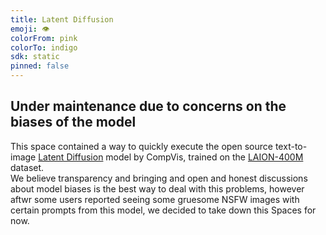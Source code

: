 ```yaml
---
title: Latent Diffusion
emoji: 👁
colorFrom: pink
colorTo: indigo
sdk: static
pinned: false
---
```

<div>
	<h2>Under maintenance due to concerns on the biases of the model</h2>
    <p class="lg:col-span-3">
		This space contained a way to quickly execute the open source text-to-image <a href="https://github.com/CompVis/latent-diffusion" target="_blank">Latent Diffusion</a> model by CompVis, trained on the <a href="https://laion.ai/laion-400-open-dataset/" target="_blank">LAION-400M</a> dataset.<br>
        We believe transparency and bringing and open and honest discussions about model biases is the best way to deal with this problems, however aftwr some users reported seeing some gruesome NSFW images with certain prompts from this model, we decided to take down this Spaces for now.
	</p>
	
</div>